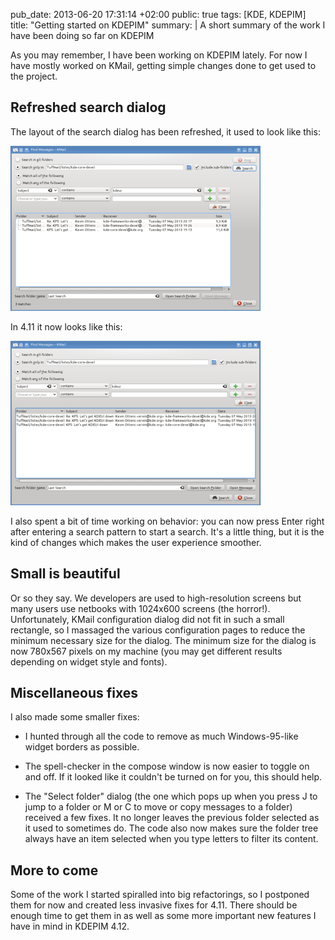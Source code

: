 pub_date: 2013-06-20 17:31:14 +02:00
public: true
tags: [KDE, KDEPIM]
title: "Getting started on KDEPIM"
summary: |
    A short summary of the work I have been doing so far on KDEPIM

As you may remember, I have been working on KDEPIM lately. For now I have mostly worked on KMail, getting simple changes done to get used to the project.

## Refreshed search dialog

The layout of the search dialog has been refreshed, it used to look like this:

<!-- thumbimg("search-dialog-before.png", alt="KMail search dialog, before", size=400) --><a href="search-dialog-before.png" class="reference external image-reference" alt="KMail search dialog, before"><img src="thumb_search-dialog-before.png"></a>

In 4.11 it now looks like this:

<!-- thumbimg("search-dialog-after.png", alt="KMail search dialog, after", size=400) --><a href="search-dialog-after.png" class="reference external image-reference" alt="KMail search dialog, after"><img src="thumb_search-dialog-after.png"></a>

I also spent a bit of time working on behavior: you can now press Enter right after entering a search pattern to start a search. It's a little thing, but it is the kind of changes which makes the user experience smoother.

## Small is beautiful

Or so they say. We developers are used to high-resolution screens but many users use netbooks with 1024x600 screens (the horror!). Unfortunately, KMail configuration dialog did not fit in such a small rectangle, so I massaged the various configuration pages to reduce the minimum necessary size for the dialog. The minimum size for the dialog is now 780x567 pixels on my machine (you may get different results depending on widget style and fonts).

## Miscellaneous fixes

I also made some smaller fixes:

- I hunted through all the code to remove as much Windows-95-like widget borders as possible.

- The spell-checker in the compose window is now easier to toggle on and off. If it looked like it couldn't be turned on for you, this should help.

- The "Select folder" dialog (the one which pops up when you press J to jump to a folder or M or C to move or copy messages to a folder) received a few fixes. It no longer leaves the previous folder selected as it used to sometimes do. The code also now makes sure the folder tree always have an item selected when you type letters to filter its content.

## More to come

Some of the work I started spiralled into big refactorings, so I postponed them for now and created less invasive fixes for 4.11. There should be enough time to get them in as well as some more important new features I have in mind in KDEPIM 4.12.
